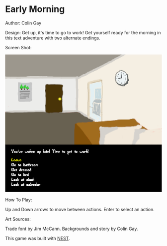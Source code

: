 # Early Morning

Author: Colin Gay

Design: Get up, it's time to go to work! Get yourself ready for the morning in this text adventure with two alternate endings.

Screen Shot:

![Screen Shot](screenshot.png)

How To Play:

Up and Down arrows to move between actions.
Enter to select an action.

Art Sources:

Trade font by Jim McCann.
Backgrounds and story by Colin Gay.

This game was built with [NEST](NEST.md).

